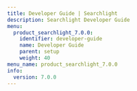 ```yaml
---
title: Developer Guide | Searchlight
description: Searchlight Developer Guide
menu:
  product_searchlight_7.0.0:
    identifier: developer-guide
    name: Developer Guide
    parent: setup
    weight: 40
menu_name: product_searchlight_7.0.0
info:
  version: 7.0.0
---
```


